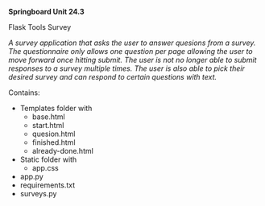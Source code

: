 **Springboard Unit 24.3**

Flask Tools Survey

*A survey application that asks the user to answer quesions from a survey. The questionnaire only allows one question per page allowing the user to move forward once hitting submit. 
The user is not no longer able to submit responses to a survey multiple times. The user is also able to pick their desired survey and can respond to certain questions with text.*

Contains:
- Templates folder with
   - base.html
   - start.html
   - quesion.html
   - finished.html
   - already-done.html
- Static folder with
  - app.css 
- app.py
- requirements.txt
- surveys.py
